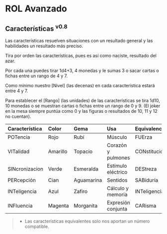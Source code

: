 # ROL Avanzado
## Características <sup>v0.8</sup>

Las características resuelven situaciones con un resultado general y las habilidades un resultado más preciso.

Tira por orden las características, pues es así como naciste, resultado del azar.

Por cada una puedes tirar 1d4+3, 4 monedas y le sumas 3 o sacar cartas o fichas entre un rango de 4 y 7.

Como mínimo nuestro [Nivel] (las decenas) en cada característica estará entre 4 y 7.

Para establecer el [Rango] (las unidades) de las características se tira 1d10, 10 monedas o se muestran cartas o fichas entre un rango de 0 y 9. (El joker en la mesa siempre puntúa como 0 y las figuras o resultados de 10, 11 y 12 no cuentan).

| Característica | Color    | Gema       | Usa                 | Equivalencia | 
| :------------- | :------- | :--------- | :------------------ | :----------- |
| POTencia       | Rojo     | Rubí       | Músculo             | FUErza       |
| VITalidad      | Amarillo | Topacio    | Corazón y pulmones  | CONstitución |
| SINcronizacion | Verde    | Esmeralda  | Estímulo eléctrico  | DEStreza     |
| PERcepción     | Cian     | Aguamarina | Sentidos            | SABiduría    |
| INTeligencia   | Azul     | Zafiro     | Cálculo y memoria   | INTeligencia |
| INFluencia     | Magenta  | Morganita  | Expresión conjunta  | CARisma      |
> * Las características equivalentes solo nos aportan un número compatible.
